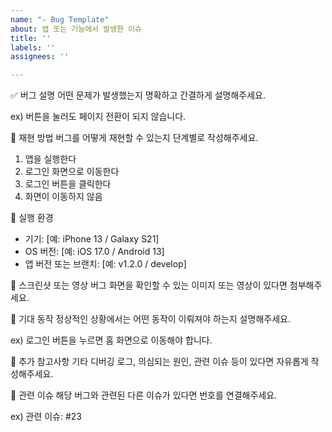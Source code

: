 ```yaml
---
name: "- Bug Template"
about: 앱 또는 기능에서 발생한 이슈
title: ''
labels: ''
assignees: ''

---
```


✅ 버그 설명
어떤 문제가 발생했는지 명확하고 간결하게 설명해주세요.

ex) 버튼을 눌러도 페이지 전환이 되지 않습니다.

🔁 재현 방법
버그를 어떻게 재현할 수 있는지 단계별로 작성해주세요.

1. 앱을 실행한다
2. 로그인 화면으로 이동한다
3. 로그인 버튼을 클릭한다
4. 화면이 이동하지 않음


📱 실행 환경
- 기기: [예: iPhone 13 / Galaxy S21]
- OS 버전: [예: iOS 17.0 / Android 13]
- 앱 버전 또는 브랜치: [예: v1.2.0 / develop]


📸 스크린샷 또는 영상 
버그 화면을 확인할 수 있는 이미지 또는 영상이 있다면 첨부해주세요.


🧩 기대 동작
정상적인 상황에서는 어떤 동작이 이뤄져야 하는지 설명해주세요.

ex) 로그인 버튼을 누르면 홈 화면으로 이동해야 합니다.


🧪 추가 참고사항
기타 디버깅 로그, 의심되는 원인, 관련 이슈 등이 있다면 자유롭게 작성해주세요.


🔗 관련 이슈
해당 버그와 관련된 다른 이슈가 있다면 번호를 연결해주세요.

ex) 관련 이슈: #23
